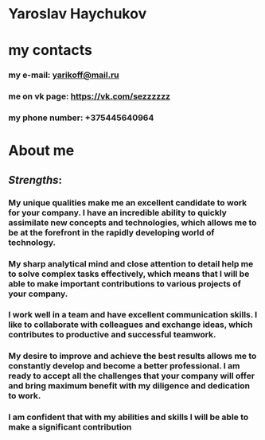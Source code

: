 # **Yaroslav Haychukov**
# my contacts
### my **e-mail**: yarikoff@mail.ru
### me on **vk page**: https://vk.com/sezzzzzz
### my **phone number**: +375445640964
# __About me__
## _Strengths_:
### My unique qualities make me an excellent candidate to work for your company. I have an incredible ability to quickly assimilate new concepts and technologies, which allows me to be at the forefront in the rapidly developing world of technology.
### My sharp analytical mind and close attention to detail help me to solve complex tasks effectively, which means that I will be able to make important contributions to various projects of your company.
### I work well in a team and have excellent communication skills. I like to collaborate with colleagues and exchange ideas, which contributes to productive and successful teamwork.
### My desire to improve and achieve the best results allows me to constantly develop and become a better professional. I am ready to accept all the challenges that your company will offer and bring maximum benefit with my diligence and dedication to work.
### I am confident that with my abilities and skills I will be able to make a significant contribution
